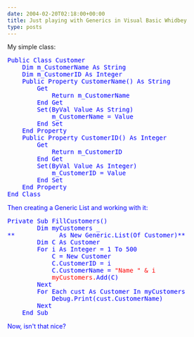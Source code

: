 ```yaml
---
date: 2004-02-20T02:18:00+00:00
title: Just playing with Generics in Visual Basic Whidbey
type: posts
---
```

My simple class:

<pre><font color="blue" family="Microsoft Sans Serif">Public <font color="blue" family="Microsoft Sans Serif">Class Customer
    <font color="blue" family="Microsoft Sans Serif">Dim m_CustomerName <font color="blue" family="Microsoft Sans Serif">As <font color="blue" family="Microsoft Sans Serif">String
    <font color="blue" family="Microsoft Sans Serif">Dim m_CustomerID <font color="blue" family="Microsoft Sans Serif">As <font color="blue" family="Microsoft Sans Serif">Integer
    <font color="blue" family="Microsoft Sans Serif">Public <font color="blue" family="Microsoft Sans Serif">Property CustomerName() <font color="blue" family="Microsoft Sans Serif">As <font color="blue" family="Microsoft Sans Serif">String
        <font color="blue" family="Microsoft Sans Serif">Get
            <font color="blue" family="Microsoft Sans Serif">Return m_CustomerName
        <font color="blue" family="Microsoft Sans Serif">End <font color="blue" family="Microsoft Sans Serif">Get
        <font color="blue" family="Microsoft Sans Serif">Set(<font color="blue" family="Microsoft Sans Serif">ByVal Value <font color="blue" family="Microsoft Sans Serif">As <font color="blue" family="Microsoft Sans Serif">String)
            m_CustomerName = Value
        <font color="blue" family="Microsoft Sans Serif">End <font color="blue" family="Microsoft Sans Serif">Set
    <font color="blue" family="Microsoft Sans Serif">End <font color="blue" family="Microsoft Sans Serif">Property
    <font color="blue" family="Microsoft Sans Serif">Public <font color="blue" family="Microsoft Sans Serif">Property CustomerID() <font color="blue" family="Microsoft Sans Serif">As <font color="blue" family="Microsoft Sans Serif">Integer
        <font color="blue" family="Microsoft Sans Serif">Get
            <font color="blue" family="Microsoft Sans Serif">Return m_CustomerID
        <font color="blue" family="Microsoft Sans Serif">End <font color="blue" family="Microsoft Sans Serif">Get
        <font color="blue" family="Microsoft Sans Serif">Set(<font color="blue" family="Microsoft Sans Serif">ByVal Value <font color="blue" family="Microsoft Sans Serif">As <font color="blue" family="Microsoft Sans Serif">Integer)
            m_CustomerID = Value
        <font color="blue" family="Microsoft Sans Serif">End <font color="blue" family="Microsoft Sans Serif">Set
    <font color="blue" family="Microsoft Sans Serif">End <font color="blue" family="Microsoft Sans Serif">Property
<font color="blue" family="Microsoft Sans Serif">End <font color="blue" family="Microsoft Sans Serif">Class
</pre>

Then creating a Generic List and working with it:

<pre><font color="blue" family="Microsoft Sans Serif">Private <font color="blue" family="Microsoft Sans Serif">Sub FillCustomers()
        <font color="blue" family="Microsoft Sans Serif">Dim myCustomers _
**            <font color="blue" family="Microsoft Sans Serif">As <font color="blue" family="Microsoft Sans Serif">New Generic.List(<font color="#0000ff">Of Customer)**
        <font color="blue" family="Microsoft Sans Serif">Dim C <font color="blue" family="Microsoft Sans Serif">As Customer
        <font color="blue" family="Microsoft Sans Serif">For i <font color="blue" family="Microsoft Sans Serif">As <font color="blue" family="Microsoft Sans Serif">Integer = 1 <font color="blue" family="Microsoft Sans Serif">To 500
            C = <font color="blue" family="Microsoft Sans Serif">New Customer
            C.CustomerID = i
            C.CustomerName = <font color="red" family="Microsoft Sans Serif">"Name " & i
            myCustomers.<font color="blue" family="Microsoft Sans Serif">Add(C)
        <font color="blue" family="Microsoft Sans Serif">Next
        <font color="blue" family="Microsoft Sans Serif">For <font color="blue" family="Microsoft Sans Serif">Each cust <font color="blue" family="Microsoft Sans Serif">As Customer <font color="blue" family="Microsoft Sans Serif">In myCustomers
            Debug.<font color="blue" family="Microsoft Sans Serif">Print(cust.CustomerName)
        <font color="blue" family="Microsoft Sans Serif">Next
    <font color="blue" family="Microsoft Sans Serif">End <font color="blue" family="Microsoft Sans Serif">Sub
</pre>

Now, isn't that nice?
